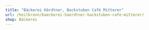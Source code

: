 ```yaml
---
title: "Bäckerei Härdtner, Backstuben Café Mitterer"
url: /heilbronn/baeckerei-haerdtner-backstuben-cafe-mitterer/
shop: Bäckerei
---
```

